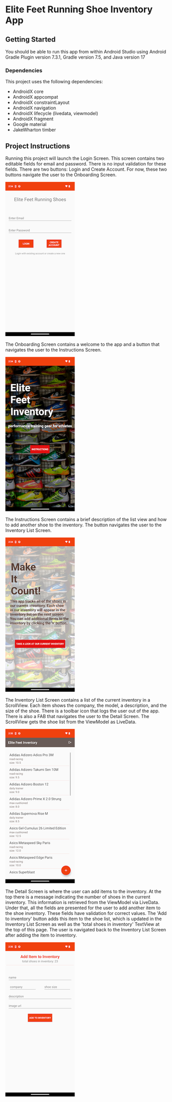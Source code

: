 # Elite Feet Running Shoe Inventory App

## Getting Started

You should be able to run this app from within Android Studio using Android Gradle Plugin version 7.3.1, Gradle version 7.5,
and Java version 17

### Dependencies

This project uses the following dependencies:
- AndroidX core
- AndroidX appcompat
- AndroidX constraintLayout
- AndroidX navigation
- AndroidX lifecycle (livedata, viewmodel)
- AndroidX fragment
- Google material
- JakeWharton timber

## Project Instructions

Running this project will launch the Login Screen. This screen contains two editable fields for email and password. There is no
input validation for these fields. There are two buttons: Login and Create Account. For now, these two buttons navigate the user to the
Onboarding Screen.

![Login_Screen](images/login1.png) 

The Onboarding Screen contains a welcome to the app and a button that navigates the user to the Instructions Screen.

![Onboarding_Screen](images/onboarding1.png) 

The Instructions Screen contains a brief description of the list view and how to add another shoe to the inventory. The button navigates the user to the Inventory List Screen.

![Instructions_Screen](images/instructions1.png) 

The Inventory List Screen contains a list of the current inventory in a ScrollView. Each item shows the company, the model, a description, and the size of the shoe. There is a toolbar icon that logs the user out of the app. There is also a FAB that navigates the user to the Detail Screen. The ScrollView gets the shoe list from the ViewModel as LiveData.

![List_Screen](images/list1.png) 

The Detail Screen is where the user can add items to the inventory. At the top there is a message indicating the number of shoes in the current inventory. This information is retrieved from the ViewModel via LiveData. Under that, all the fields are presented for the user to add another item to the shoe inventory. These fields have validation for correct values. The 'Add to inventory' button adds this item to the shoe list, which is updated in the Inventory List Screen as well as the 'total shoes in inventory' TextView at the top of this page. The user is navigated back to the Inventory List Screen after adding the item to inventory.

![Detail_Screen](images/detail1.png) 
